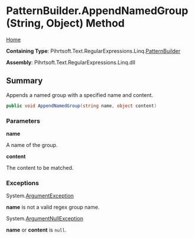 # PatternBuilder\.AppendNamedGroup\(String, Object\) Method

[Home](../../../../../../README.md)

**Containing Type**: Pihrtsoft\.Text\.RegularExpressions\.Linq\.[PatternBuilder](../README.md)

**Assembly**: Pihrtsoft\.Text\.RegularExpressions\.Linq\.dll

## Summary

Appends a named group with a specified name and content\.

```csharp
public void AppendNamedGroup(string name, object content)
```

### Parameters

**name**

A name of the group\.

**content**

The content to be matched\.

### Exceptions

System\.[ArgumentException](https://docs.microsoft.com/en-us/dotnet/api/system.argumentexception)

**name** is not a valid regex group name\.

System\.[ArgumentNullException](https://docs.microsoft.com/en-us/dotnet/api/system.argumentnullexception)

**name** or **content** is `null`\.

